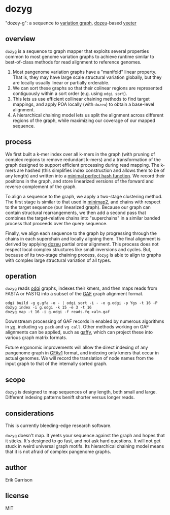 # dozyg

"dozey-g": a sequence to [variation graph](https://pangenome.github.io/), [dozeu](https://github.com/ocxtal/dozeu)-based [yeeter](https://www.urbandictionary.com/define.php?term=Yeet)

## overview

`dozyg` is a sequence to graph mapper that exploits several properties common to most genome variation graphs to achieve runtime similar to best-of-class methods for read alignment to reference genomes.

1. Most pangenome variation graphs have a "manifold" linear property. That is, they may have large scale structural variation globally, but they are locally usually linear or partially orderable.
2. We can sort these graphs so that their colinear regions are represented contiguously within a sort order (e.g. using `odgi sort`).
3. This lets us use efficient collinear chaining methods to find target mappings, and apply POA locally (with `dozeu`) to obtain a base-level alignment.
4. A hierarchical chaining model lets us split the alignment across different regions of the graph, while maximizing our coverage of our mapped sequence.

## process

We first built a k-mer index over all k-mers in the graph (with pruning of complex regions to remove redundant k-mers) and a transformation of the graph designed to support efficient processing during read mapping.
The k-mers are hashed (this simplifies index construction and allows them to be of any length) and written into a [minimal perfect hash function](https://github.com/rizkg/BBHash).
We record their positions in the graph, and store linearized versions of the forward and reverse complement of the graph.

To align a sequence to the graph, we apply a two-stage clustering method.
The first stage is similar to that used in [minimap2](https://academic.oup.com/bioinformatics/article/34/18/3094/4994778), and chains with respect to the target sequence (our linearized graph).
Because our graph can contain structural rearrangements, we then add a second pass that combines the target-relative chains into "superchains" in a similar banded process that proceeds over the query sequence.

Finally, we align each sequence to the graph by progressing through the chains in each superchain and locally aligning them.
The final alignment is derived by applying [dozeu](https://github.com/ocxtal/dozeu) partial order alignment.
This process does not respect local complex structures like small inversions and cycles.
But, because of its two-stage chaining process, `dozyg` is able to align to graphs with complex large structural variation of all types.

## operation

`dozyg` reads [odgi](https://github.com/vgteam/odgi) graphs, indexes their kmers, and then maps reads from FASTA or FASTQ into a subset of the [GAF](https://github.com/lh3/gfatools/blob/master/doc/rGFA.md#the-graph-alignment-format-gaf) graph alignment format.

```
odgi build -g g.gfa -o - | odgi sort -i - -o g.odgi -p Ygs -t 16 -P
dozyg index -i g.odgi -k 15 -e 3 -t 16
dozyg map -t 16 -i g.odgi -f reads.fq >aln.gaf
```

Downstream processing of GAF records in enabled by numerous algorithms in [vg](http://github.com/vgteam/vg), including `vg pack` and `vg call`.
Other methods working on GAF alignments can be applied, such as [gaffy](https://github.com/ekg/gaffy), which can project these into various graph matrix formats.

Future ergonomic improvements will allow the direct indexing of any pangenome graph in [GFAv1](https://github.com/GFA-spec/GFA-spec/blob/master/GFA1.md) format, and indexing only kmers that occur in actual genomes.
We will record the translation of node names from the input graph to that of the internally sorted graph.

## scope

`dozyg` is designed to map sequences of any length, both small and large.
Different indexing patterns benift shorter versus longer reads.

## considerations

This is currently bleeding-edge research software.

`dozyg` doesn't map.
It yeets your sequence against the graph and hopes that it sticks.
It's designed to go fast, and not ask hard questions.
It will not get stuck in weird universal graph motifs.
Its hierarchical chaining model means that it is not afraid of complex pangenome graphs.

## author

Erik Garrison

## license

MIT
